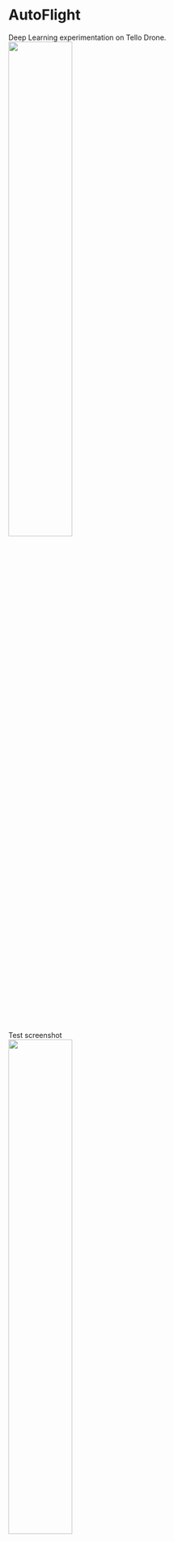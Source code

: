 # AutoFlight
Deep Learning experimentation on Tello Drone.<br>
<img src = "https://github.com/mingweihe/AutoFlight/blob/master/screenshot/IMG_8626%202.JPG?raw=true" width='50%'><br>
Test screenshot<br>
<img src = "https://github.com/mingweihe/AutoFlight/blob/master/screenshot/screenshot2018-0703_14-03-47-235110.png?raw=true" width='50%'><br>
Training in jupyter<br>
<img src = "https://github.com/mingweihe/AutoFlight/blob/master/screenshot/screenshot2018-0703_18-31-34-560725.png?raw=true" width='50%'><br>
# Terminal command to start:<br>
sudo python start.py checkpoints/gesture/ checkpoints/operation/
<br>
# command parameters description:<br>
"checkpoints/gesture/": gesture recognition checkpoint directory<br>
"checkpoints/operation/": autoflight checkpoint directory<br>
The reason I mix gesture and autoflight is adding a new cool feature which I can operate the drone with hand signals.<br>
At last, refer to following url if you are interested in this gesture recognition project.<br>
https://github.com/mingweihe/HandGestureRecognition
<br>